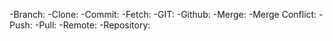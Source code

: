 -Branch:
-Clone:
-Commit:
-Fetch:
-GIT:
-Github:
-Merge:
-Merge Conflict:
-Push:
-Pull:
-Remote:
-Repository:
